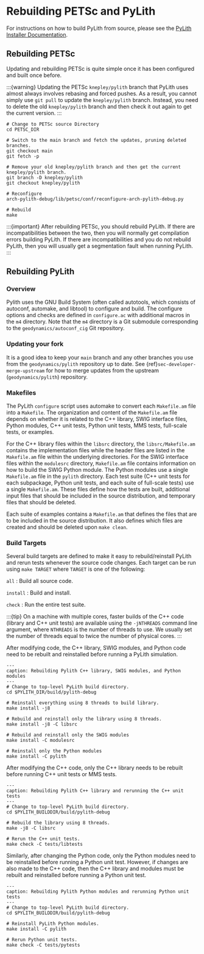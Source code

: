 # Rebuilding PETSc and PyLith

For instructions on how to build PyLith from source, please see the [PyLith Installer Documentation](https://pylith-installer.readthedocs.io/en/latest/devenv/index.html).

## Rebuilding PETSc

Updating and rebuilding PETSc is quite simple once it has been configured and built once before.

:::{warning}
Updating the PETSc `knepley/pylith` branch that PyLith uses almost always involves rebasing and forced pushes.
As a result, you cannot simply use `git pull` to update the `knepley/pylith` branch.
Instead, you need to delete the old `knepley/pylith` branch and then check it out again to get the current version.
:::

```{code-block} bash
# Change to PETSc source Directory
cd PETSC_DIR

# Switch to the main branch and fetch the updates, pruning deleted branches.
git checkout main
git fetch -p

# Remove your old knepley/pylith branch and then get the current knepley/pylith branch.
git branch -D knepley/pylith
git checkout knepley/pylith

# Reconfigure
arch-pylith-debug/lib/petsc/conf/reconfigure-arch-pylith-debug.py

# Rebuild
make
```

:::{important}
After rebuilding PETSc, you should rebuild PyLith.
If there are incompatibilities between the two, then you will normally get compilation errors building PyLith.
If there are incompatibilities and you do not rebuild PyLith, then you will usually get a segmentation fault when running PyLith.
:::

## Rebuilding PyLith

### Overview

Pylith uses the GNU Build System (often called autotools, which consists of autoconf, automake, and libtool) to configure and build.
The configure options and checks are defined in `configure.ac` with additional macros in the `m4` directory.
Note that the `m4` directory is a Git submodule corresponding to the `geodynamics/autoconf_cig` Git repository.

### Updating your fork

It is a good idea to keep your `main` branch and any other branches you use from the `geodynamics/pylith` repository up to date.
See {ref}`sec-developer-merge-upstream` for how to merge updates from the upstream (`geodynamics/pylith`) repository.

### Makefiles

The PyLith `configure` script uses automake to convert each `Makefile.am` file into a `Makefile`.
The organization and content of the `Makefile.am` file depends on whether it is related to the C++ library, SWIG interface files, Python modules, C++ unit tests, Python unit tests, MMS tests, full-scale tests, or examples.

For the C++ library files within the `libsrc` directory, the `libsrc/Makefile.am` contains the implementation files while the header files are listed in the `Makefile.am` file within the underlying directories.
For the SWIG interface files within the `modulesrc` directory, `Makefile.am` file contains information on how to build the SWIG Python module.
The Python modules use a single `Makefile.am` file in the `pylith` directory.
Each test suite (C++ unit tests for each subpackage, Python unit tests, and each suite of full-scale tests) use a single `Makefile.am`.
These files define how the tests are built, additional input files that should be included in the source distribution, and temporary files that should be deleted.

Each suite of examples contains a `Makefile.am` that defines the files that are to be included in the source distribution.
It also defines which files are created and should be deleted upon `make clean`.

### Build Targets

Several build targets are defined to make it easy to rebuild/reinstall PyLith and rerun tests whenever the source code changes.
Each target can be run using `make TARGET` where `TARGET` is one of the following:

`all`
: Build all source code.

`install`
: Build and install.

`check`
: Run the entire test suite.

:::{tip}
On a machine with multiple cores, faster builds of the C++ code (library and C++ unit tests) are available using the `-jNTHREADS` command line argument, where `NTHREADS` is the number of threads to use.
We usually set the number of threads equal to twice the number of physical cores.
:::

After modifying code, the C++ library, SWIG modules, and Python code need to be rebuilt and reinstalled before running a PyLith simulation.

```{code-block} bash
---
caption: Rebuilding Pylith C++ library, SWIG modules, and Python modules
---
# Change to top-level PyLith build directory.
cd $PYLITH_DIR/build/pylith-debug

# Reinstall everything using 8 threads to build library.
make install -j8

# Rebuild and reinstall only the library using 8 threads.
make install -j8 -C libsrc

# Rebuild and reinstall only the SWIG modules
make install -C modulesrc

# Reinstall only the Python modules
make install -C pylith
```

After modifying the C++ code, only the C++ library needs to be rebuilt before running C++ unit tests or MMS tests.

```{code-block} bash
---
caption: Rebuilding Pylith C++ library and rerunning the C++ unit tests
---
# Change to top-level PyLith build directory.
cd $PYLITH_BUILDDIR/build/pylith-debug

# Rebuild the library using 8 threads.
make -j8 -C libsrc

# Rerun the C++ unit tests.
make check -C tests/libtests
```

Similarly, after changing the Python code, only the Python modules need to be reinstalled before running a Python unit test.
However, if changes are also made to the C++ code, then the C++ library and modules must be rebuilt and reinstalled before running a Python unit test.

```{code-block} bash
---
caption: Rebuilding Pylith Python modules and rerunning Python unit tests
---
# Change to top-level PyLith build directory.
cd $PYLITH_BUILDDIR/build/pylith-debug

# Reinstall PyLith Python modules.
make install -C pylith

# Rerun Python unit tests.
make check -C tests/pytests
```

